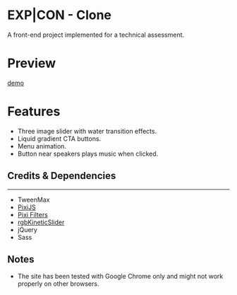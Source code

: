 # EXP|CON - Clone
 A front-end project implemented for a technical assessment.

# Preview
[demo](img/demo.gif)


# Features
- Three image slider with water transition effects.
- Liquid gradient CTA buttons.
- Menu animation.
- Button near speakers plays music when clicked.

## Credits & Dependencies
---
- TweenMax
- [PixiJS](http://www.pixijs.com/)
- [Pixi Filters](https://github.com/pixijs/pixi-filters)
- [rgbKineticSlider](https://github.com/hmongouachon/rgbKineticSlider)
- jQuery
- Sass

## Notes
- The site has been tested with Google Chrome only and might not work properly on other browsers. 